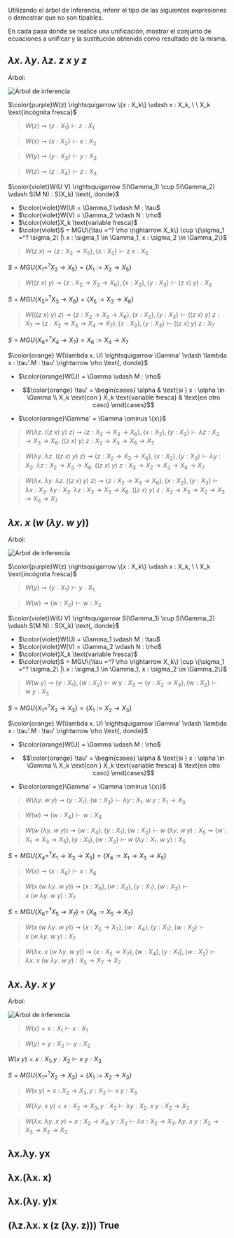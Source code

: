Utilizando el árbol de inferencia, inferir el tipo de las siguientes expresiones o demostrar que no son tipables.

En cada paso donde se realice una unificación, mostrar el conjunto de ecuaciones a unificar y la sustitución obtenida como resultado de la misma.

## $\lambda x.\ \lambda y.\ \lambda z.\ z\ x\ y\ z$

Árbol:

![Árbol de inferencia](./img/image%20copy%202.png)

$\color{purple}W(z) \rightsquigarrow \{x : X_k\} \vdash x : X_k, \ \ X_k \text{incógnita fresca}$

> $W(z) \rightsquigarrow \{z:X_1\} \vdash z:X_1$

> $W(x) \rightsquigarrow \{x:X_2\} \vdash x:X_2$

> $W(y) \rightsquigarrow \{y:X_3\} \vdash y:X_3$

> $W(z) \rightsquigarrow \{z:X_4\} \vdash z:X_4$

$\color{violet}W(U V) \rightsquigarrow S(\Gamma_1) \cup S(\Gamma_2) \vdash S(M N) : S(X_k) \text{, donde}$
* $\color{violet}W(U) = \Gamma_1 \vdash M : \tau$
* $\color{violet}W(V) = \Gamma_2 \vdash N : \rho$
* $\color{violet}X_k \text{variable fresca}$
* $\color{violet}S = MGU\{\tau =^? \rho \rightarrow X_k\} \cup \{\sigma_1 =^? \sigma_2\ |\ x : \sigma_1 \in \Gamma_1, x : \sigma_2 \in \Gamma_2\}$

> $W(z\ x) \rightsquigarrow \{z:X_2 \to X_5\}, \{x:X_2\} \vdash z\ x : X_5$

$S=MGU\{X_1 =^? X_2 \to X_5\} = \{X_1 := X_2 \to X_5\}$

> $W((z\ x)\ y) \rightsquigarrow \{z:X_2 \to X_3 \to X_6\}, \{x:X_2\}, \{y:X_3\} \vdash (z\ x)\ y) : X_6$

$S=MGU\{X_5 =^? X_3 \to X_6\} = \{X_5 := X_3 \to X_6\}$

> $W(((z\ x)\ y)\ z) \rightsquigarrow \{z:X_2 \to X_3 \to X_6\}, \{x:X_2\}, \{y:X_3\} \vdash ((z\ x)\ y)\ z : X_7 \rightsquigarrow \{z:X_2 \to X_3 \to X_4 \to X_7\}, \{x:X_2\}, \{y:X_3\} \vdash ((z\ x)\ y)\ z : X_7$

$S=MGU\{X_6 =^? X_4 \to X_7\} = X_6 := X_4 \to X_7$ 


$\color{orange} W(\lambda x. U) \rightsquigarrow \Gamma' \vdash  \lambda x : \tau'.M : \tau' \rightarrow \rho \text{, donde}$
* $\color{orange}W(U) = \Gamma \vdash M : \rho$
*   ```math
    \color{orange}
    \tau' = \begin{cases} 
    \alpha & \text{si } x : \alpha \in \Gamma  \\
    X_k \text{con } X_k \text{variable fresca} & \text{en otro caso}
    \end{cases}
    ```
* $\color{orange}\Gamma' = \Gamma \ominus	\{x\}$

> $W(\lambda z.\ ((z\ x)\ y)\ z) \rightsquigarrow \{z:X_2 \to X_3 \to X_6\}, \{x:X_2\}, \{y:X_3\} \vdash \lambda z: X_2 \to X_3 \to X_6.\ ((z\ x)\ y)\ z : X_2 \to X_3 \to X_6 \to X_7$

> $W(\lambda y.\ \lambda z.\ ((z\ x)\ y)\ z) \rightsquigarrow \{z:X_2 \to X_3 \to X_6\}, \{x:X_2\}, \{y:X_3\} \vdash \lambda y:X_3.\ \lambda z: X_2 \to X_3 \to X_6.\ ((z\ x)\ y)\ z : X_3 \to X_2 \to X_3 \to X_6 \to X_7$

> $W(\lambda x.\ \lambda y.\ \lambda z.\ ((z\ x)\ y)\ z) \rightsquigarrow \{z:X_2 \to X_3 \to X_6\}, \{x:X_2\}, \{y:X_3\} \vdash \lambda x:X_2 .\ \lambda y:X_3.\ \lambda z: X_2 \to X_3 \to X_6.\ ((z\ x)\ y)\ z : X_2 \to X_3 \to X_2 \to X_3 \to X_6 \to X_7$


## $\lambda x.\ x\ (w\ (\lambda y.\ w\ y))$

Árbol:

![Árbol de inferencia](./img/image%20copy%203.png)

$\color{purple}W(z) \rightsquigarrow \{x : X_k\} \vdash x : X_k, \ \ X_k \text{incógnita fresca}$

> $W(y) \rightsquigarrow \{y:X_1\} \vdash y:X_1$

> $W(w) \rightsquigarrow \{w:X_2\} \vdash w:X_2$

$\color{violet}W(U V) \rightsquigarrow S(\Gamma_1) \cup S(\Gamma_2) \vdash S(M N) : S(X_k) \text{, donde}$
* $\color{violet}W(U) = \Gamma_1 \vdash M : \tau$
* $\color{violet}W(V) = \Gamma_2 \vdash N : \rho$
* $\color{violet}X_k \text{variable fresca}$
* $\color{violet}S = MGU\{\tau =^? \rho \rightarrow X_k\} \cup \{\sigma_1 =^? \sigma_2\ |\ x : \sigma_1 \in \Gamma_1, x : \sigma_2 \in \Gamma_2\}$

> $W(w\ y) \rightsquigarrow \{y:X_1\}, \{w:X_2\} \vdash w\ y : X_3 \rightsquigarrow \{y:X_2 \to X_3\}, \{w:X_2\} \vdash w\ y : X_3$

$S = MGU\{X_1 =^? X_2 \to X_3\} = \{X_1 := X_2 \to X_3\}$

$\color{orange} W(\lambda x. U) \rightsquigarrow \Gamma' \vdash  \lambda x : \tau'.M : \tau' \rightarrow \rho \text{, donde}$
* $\color{orange}W(U) = \Gamma \vdash M : \rho$
*   ```math
    \color{orange}
    \tau' = \begin{cases} 
    \alpha & \text{si } x : \alpha \in \Gamma  \\
    X_k \text{con } X_k \text{variable fresca} & \text{en otro caso}
    \end{cases}
    ```
* $\color{orange}\Gamma' = \Gamma \ominus	\{x\}$

> $W(\lambda y.\ w\ y) \rightsquigarrow \{y:X_1\}, \{w:X_2\} \vdash \lambda y:X_1.\ w\ y : X_1 \to X_3$

> $W(w) \rightsquigarrow \{w:X_4\} \vdash w:X_4$

> $W(w\ (\lambda y.\ w\ y)) \rightsquigarrow  \{w:X_4\}, \{y:X_1\}, \{w:X_2\} \vdash w\ (\lambda y.\ w\ y) : X_5 \rightsquigarrow \{w:X_1 \to X_3 \to X_5\}, \{y:X_1\}, \{w:X_2\} \vdash w\ (\lambda y:X_1.\ w\ y) : X_5$

$S = MGU\{X_4 =^? X_1 \to X_3 \to X_5\} = \{X_4 := X_1 \to X_3 \to X_5\}$

> $W(x) \rightsquigarrow \{x:X_6\} \vdash x:X_6$

> $W(x\ (w\ \lambda y.\ w\ y)) \rightsquigarrow  \{x:X_6\}, \{w:X_4\}, \{y:X_1\}, \{w:X_2\} \vdash x\ (w\ \lambda y.\ w\ y) : X_7$

$S = MGU\{X_6 =^? X_5 \to X_7 \} = \{X_6 := X_5 \to X_7\}$

> $W(x\ (w\ \lambda y.\ w\ y)) \rightsquigarrow  \{x:X_5 \to X_7\}, \{w:X_4\}, \{y:X_1\}, \{w:X_2\} \vdash x\ (w\ \lambda y.\ w\ y) : X_7$

> $W(\lambda x.\ x\ (w\ \lambda y.\ w\ y)) \rightsquigarrow  \{x:X_5 \to X_7\}, \{w:X_4\}, \{y:X_1\}, \{w:X_2\} \vdash \lambda x.\ x\ (w\ \lambda y.\ w\ y) : X_5 \to X_7 \to X_7$


## $\lambda x.\ \lambda y.\ x\ y$

Árbol:

![Árbol de inferencia](./img/image%20copy%204.png)

> $W(x) = x:X_1 \vdash x:X_1$

> $W(y) = y:X_2 \vdash y:X_2$

$W(x\ y) = x:X_1, y:X_2 \vdash x\ y:X_3$

$S = MGU\{X_1 =^? X_2 \to X_3\} = \{X_1 := X_2 \to X_3\}$

> $W(x\ y) = x:X_2 \to X_3, y:X_2 \vdash x\ y:X_3$

> $W(\lambda y.\ x\ y) = x:X_2 \to X_3, y:X_2 \vdash \lambda y:X_2.\ x\ y:X_2 \to X_3$

> $W(\lambda x.\ \lambda y.\ x\ y) = x:X_2 \to X_3, y:X_2 \vdash \lambda x:X_2 \to X_3.\ \lambda y.\ x\ y:X_2 \to X_3 \to X_2 \to X_3$


## λx.λy. yx

## λx.(λx. x)

## λx.(λy. y)x

## (λz.λx. x (z (λy. z))) True